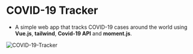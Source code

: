 # COVID-19 Tracker

- A simple web app that tracks COVID-19 cases around the world using **Vue.js**, **tailwind**, **Covid-19 API** and
  **moment.js**.

![COVID-19-Tracker](https://github.com/Sepehr-Sobhani/COVID-19-Tracker/blob/main/docs/Covid-19%20Tracker.gif)

